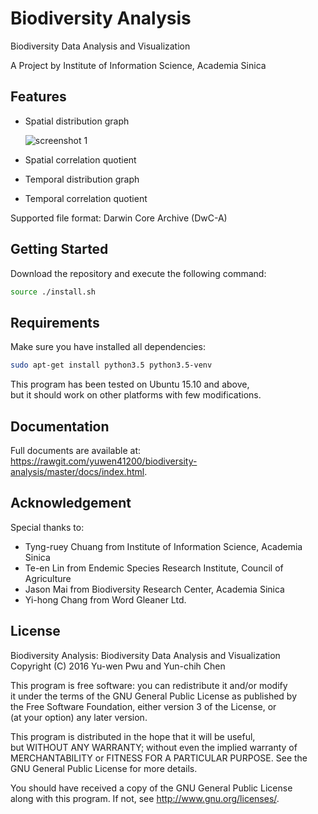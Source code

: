 # Biodiversity Analysis #

Biodiversity Data Analysis and Visualization

A Project by Institute of Information Science, Academia Sinica

## Features ##

* Spatial distribution graph

  ![screenshot 1](http://i.imgur.com/y1J6QP0.png "screenshot 1")

* Spatial correlation quotient

* Temporal distribution graph

* Temporal correlation quotient

Supported file format: Darwin Core Archive (DwC-A)

## Getting Started ##

Download the repository and execute the following command:

```bash
source ./install.sh
```

## Requirements ##

Make sure you have installed all dependencies:

```bash
sudo apt-get install python3.5 python3.5-venv
```

This program has been tested on Ubuntu 15.10 and above,  
but it should work on other platforms with few modifications.

## Documentation ##

Full documents are available at:  
<https://rawgit.com/yuwen41200/biodiversity-analysis/master/docs/index.html>.

## Acknowledgement ##

Special thanks to:

* Tyng-ruey Chuang from Institute of Information Science, Academia Sinica
* Te-en Lin from Endemic Species Research Institute, Council of Agriculture
* Jason Mai from Biodiversity Research Center, Academia Sinica
* Yi-hong Chang from Word Gleaner Ltd.

## License ##

Biodiversity Analysis: Biodiversity Data Analysis and Visualization  
Copyright (C) 2016 Yu-wen Pwu and Yun-chih Chen

This program is free software: you can redistribute it and/or modify  
it under the terms of the GNU General Public License as published by  
the Free Software Foundation, either version 3 of the License, or  
(at your option) any later version.

This program is distributed in the hope that it will be useful,  
but WITHOUT ANY WARRANTY; without even the implied warranty of  
MERCHANTABILITY or FITNESS FOR A PARTICULAR PURPOSE. See the  
GNU General Public License for more details.

You should have received a copy of the GNU General Public License  
along with this program. If not, see <http://www.gnu.org/licenses/>.
